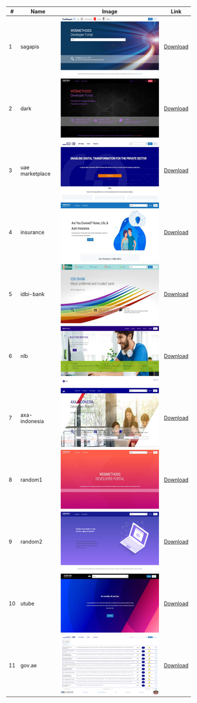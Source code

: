 | # | Name | Image      | Link |
|---| ---- | ---------  | ---- |
| 1 | sagapis | ![Home](sagapis/home.png) | [Download](https://github.com/SoftwareAG/webmethods-developer-portal/raw/main/samples/themes/sagapis/theme.zip) |
| 2 | dark | ![Home](dark/home.png) | [Download](https://github.com/SoftwareAG/webmethods-developer-portal/raw/main/samples/themes/dark/theme.zip) |
| 3 | uae marketplace | ![Home](uae-marketplace/home.JPG) | [Download](https://github.com/SoftwareAG/webmethods-developer-portal/raw/main/samples/themes/uae-marketplace/theme.zip) |
| 4 | insurance | ![Home](insurance/home.jpg) | [Download](https://github.com/SoftwareAG/webmethods-developer-portal/raw/main/samples/themes/insurance/theme.zip) |
| 5 | idbi-bank | ![Home](idbi-bank/home.jpg) | [Download](https://github.com/SoftwareAG/webmethods-developer-portal/raw/main/samples/themes/idbi-bank/theme.zip) |
| 6 | nlb | ![Home](nlb/home.png) | [Download](https://github.com/SoftwareAG/webmethods-developer-portal/raw/main/samples/themes/nlb/theme.zip) |
| 7 | axa-indonesia | ![Home](axa-indonesia/home.jpg) | [Download](https://github.com/SoftwareAG/webmethods-developer-portal/raw/main/samples/themes/axa-indonesia/theme.zip) |
| 8 | random1 | ![Home](random1/home.jpg) | [Download](https://github.com/SoftwareAG/webmethods-developer-portal/raw/main/samples/themes/random1/theme.zip) |
| 9 | random2 | ![Home](random2/home.png) | [Download](https://github.com/SoftwareAG/webmethods-developer-portal/raw/main/samples/themes/random2/theme.zip) |
| 10 | utube | ![Home](utube/home.jpg) | [Download](https://github.com/SoftwareAG/webmethods-developer-portal/raw/main/samples/themes/utube/theme.zip) |
| 11 | gov.ae | ![Home](gov.ae/home.png) | [Download](https://github.com/SoftwareAG/webmethods-developer-portal/raw/main/samples/themes/gov.ae/theme.zip) |






